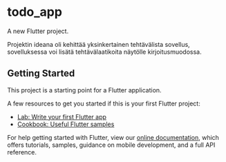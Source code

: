 # todo_app

A new Flutter project.

Projektin ideana oli kehittää yksinkertainen tehtävälista sovellus, sovelluksessa voi lisätä tehtävälaatikoita näytölle kirjoitusmuodossa.

## Getting Started

This project is a starting point for a Flutter application.

A few resources to get you started if this is your first Flutter project:

- [Lab: Write your first Flutter app](https://flutter.dev/docs/get-started/codelab)
- [Cookbook: Useful Flutter samples](https://flutter.dev/docs/cookbook)

For help getting started with Flutter, view our
[online documentation](https://flutter.dev/docs), which offers tutorials,
samples, guidance on mobile development, and a full API reference.
